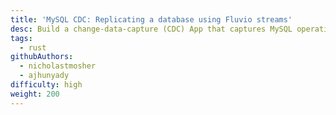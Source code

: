 ```yaml
---
title: 'MySQL CDC: Replicating a database using Fluvio streams'
desc: Build a change-data-capture (CDC) App that captures MySQL operations as events and dispatches them through a Fluvio data stream.
tags:
  - rust
githubAuthors:
  - nicholastmosher
  - ajhunyady
difficulty: high
weight: 200
---
```


